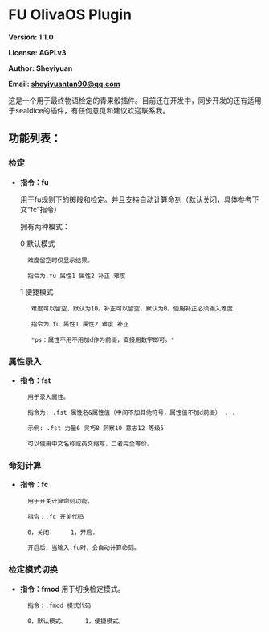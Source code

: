 # FU OlivaOS Plugin

**Version: 1.1.0**

**License: AGPLv3**

**Author: Sheyiyuan**

**Email: sheyiyuantan90@qq.com**


这是一个用于最终物语检定的青果骰插件。目前还在开发中，同步开发的还有适用于sealdice的插件，有任何意见和建议欢迎联系我。

## 功能列表：

### 检定
- **指令：fu**

    用于fu规则下的掷骰和检定。并且支持自动计算命刻（默认关闭，具体参考下文“fc”指令）

    拥有两种模式：

    0 默认模式

        难度留空时仅显示结果。

        指令为.fu 属性1 属性2 补正 难度

    1 便捷模式

         难度可以留空，默认为10。补正可以留空，默认为0。使用补正必须输入难度
    
         指令为.fu 属性1 属性2 难度 补正

         *ps：属性不用不用加d作为前缀，直接用数字即可。*

### 属性录入
- **指令：fst**

        用于录入属性。

        指令为: .fst 属性名&属性值（中间不加其他符号，属性值不加d前缀） ... 

        示例: .fst 力量6 灵巧8 洞察10 意志12 等级5

        可以使用中文名称或英文缩写，二者完全等价。

### 命刻计算
- **指令：fc**

        用于开关计算命刻功能。
    
        指令：.fc 开关代码
        
        0，关闭.     1，开启.
    
        开启后，当输入.fu时，会自动计算命刻。

### 检定模式切换
- **指令：fmod**
    用于切换检定模式。

        指令：.fmod 模式代码

        0，默认模式。     1，便捷模式。